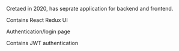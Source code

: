 Cretaed in 2020, has seprate application for backend and frontend.

Contains React Redux UI

Authentication/login page


Contains JWT authentication
